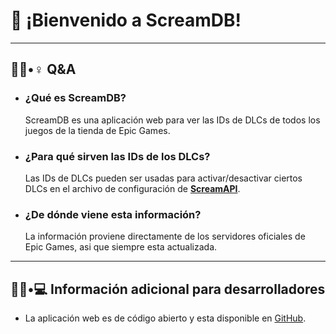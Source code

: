 # 🐨 ¡Bienvenido a ScreamDB!



___



## 🙋🏻•♀️ Q&A



* ### ¿Qué es ScreamDB?

  ScreamDB es una aplicación web para ver las IDs de DLCs de todos los juegos de la tienda de Epic Games.

* ### ¿Para qué sirven las IDs de los DLCs?

  Las IDs de DLCs pueden ser usadas para activar/desactivar ciertos DLCs en el archivo de configuración de **[ScreamAPI]**.

* ### ¿De dónde viene esta información?

  La información proviene directamente de los servidores oficiales de Epic Games, asi que siempre esta actualizada.
___

## 👩🏻•💻 Información adicional para desarrolladores

* La aplicación web es de código abierto y esta disponible en [GitHub].

[ScreamAPI]: https://cs.rin.ru/forum/viewtopic.php?f=29&t=106474

[GraphQL endpoint]: https://www.epicgames.com/graphql

[GitHub]: https://github.com/acidicoala/ScreamDB
